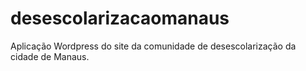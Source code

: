 # desescolarizacaomanaus
Aplicação Wordpress do site da comunidade de desescolarização da cidade de Manaus.
